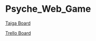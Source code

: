 # Psyche_Web_Game

[Taiga Board](https://tree.taiga.io/project/lopezroman-psyche_web_game/timeline)

[Trello Board](https://trello.com/b/xdKylDpn/psychewebgame)
